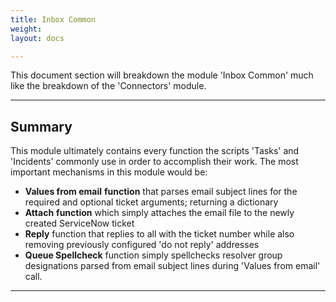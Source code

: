 ```yaml
---
title: Inbox Common
weight: 
layout: docs

---
```

This document section will breakdown the module 'Inbox Common' much like the breakdown of the 'Connectors' module.

<hr />

## Summary

This module ultimately contains every function the scripts 'Tasks' and 'Incidents' commonly use in order to accomplish their work. The most important mechanisms in this module would be:

* **Values from email** **function** that parses email subject lines for the required and optional ticket arguments; returning a dictionary
* **Attach** **function** which simply attaches the email file to the newly created ServiceNow ticket
* **Reply** function that replies to all with the ticket number while also removing previously configured 'do not reply' addresses
* **Queue Spellcheck** function simply spellchecks resolver group designations parsed from email subject lines during 'Values from email' call.

<hr />